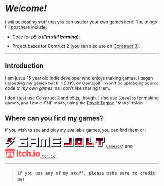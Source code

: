 # ***Welcome!***

I will be posting stuff that you can use for your own games here! The things I'll post here include:

* Code for [p5.js](https://editor.p5js.org) (***I'm still learning***);

* Project bases for Contruct 2 (you can also use on [Construct 3](https://editor.construct.net)).

----

## Introduction
I am just a 15 year old indie developer who enjoys making games. I began uploading my games back in 2019, on Gamejolt. I won't be uploading source code of _my own games_, as I don't like sharing them.

I don't just use Construct 2 and p5.js, though. I also use ```GDevelop``` for making games, and I make FNF mods, using the [Psych Engine](https://github.com/ShadowMario/FNF-PsychEngine) "Mods" folder.

## Where can you find my games?
If you wish to see and play my available games, you can find them on:

![](images/gamejoltLogo.svg) [```Gamejolt```](https://gamejolt.com/@UnyieldingHeartGames_Official) and ![](images/Itch_io.png)[```Itch.io```](https://unyieldingheart-games.itch.io).

----

> ### ```If you use any of my stuff, please make sure to credit me!```

<!--
**UnyieldingHeart-Games/UnyieldingHeart-Games** is a ✨ _special_ ✨ repository because its `README.md` (this file) appears on your GitHub profile.

Here are some ideas to get you started:

- 🔭 I’m currently working on ...
- 🌱 I’m currently learning ...
- 👯 I’m looking to collaborate on ...
- 🤔 I’m looking for help with ...
- 💬 Ask me about ...
- 📫 How to reach me: ...
- 😄 Pronouns: ...
- ⚡ Fun fact: ...
-->